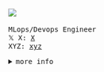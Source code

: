 
<br>
<img  alt="huin" height="32px" src="https://cdn.discordapp.com/emojis/766456038530482177.gif?size=64"/>
<!-- <h4> > whoami </h4>  -->
<p align="left">
<samp>
MLops/Devops Engineer<br>
𝕏 X: <a href="https://x.com/umgbhalla/">X</a> <br>
XYZ:  <a href="https://umgbhalla.xyz">xyz</a> <br>
</samp>
</p>  
<details>
 <summary><kbd>more info</kbd></summary>
<a href="https://github.com/umgbhalla">
  <img align="center" width="49%" src="./header.svg" />
</a>
<br/>
<a href="https://github.com/umgbhalla">
  <img align="center" width="49%" src="./repositories.svg" />
</a>
<a href="https://github.com/umgbhalla">
  <img align="center" width="49%" src="./acti_comm.svg" />
</a>

<a href="https://github.com/umgbhalla">
  <img align="center" width="49%" src="./iso_calender.svg" />
</a>

<a href="https://github.com/umgbhalla">
    <img align="center" width="49%" src="./issue_pr_lang.svg" />
</a>

<a href="https://github.com/umgbhalla">
  <img align="center" width="49%" src="./github-habits.svg" />
</a>
<a href="https://github.com/umgbhalla">
    <img align="center" width="49%" src="./achievements.svg" />
</a>
  <a href="https://github.com/umgbhalla"><p align="center"><img  width="49%" src="https://github.com/umgbhalla/umgbhalla/blob/main/isocalendar.svg" alt="isocalendar" width="50%"></p></a>
<a href="https://github.com/umgbhalla/dotstow">
      <h2>old rice</h2>
<p align="left"><img src="https://user-images.githubusercontent.com/67634565/140522097-77e30707-03d1-4a95-9c46-3842fa60de06.png" width='100%'/></p></a>
 </details>


<!--  <details>
 <summary><kbd>more info</kbd></summary>
<img  src="https://activity-graph.herokuapp.com/graph?username=umgbhalla&bg_color=0D1117&color=e4e2e2&line=fafafa&point=f4f2f2&area=true&hide_border=true" width='100%' />
<!-- <a href="https://github.com/anuraghazra/github-readme-stats">
<img src="https://github-readme-stats.vercel.app/api?username=umgbhalla&count_private=true&show_icons=true&theme=nightowl&hide_border=true"  height='200px'/>
</a> -->

<!-- <a href="https://github.com/anuraghazra/github-readme-stats">
<img src="https://github-readme-stats.vercel.app/api/top-langs/?username=umgbhalla&theme=nightowl&hide_border=true" height='100' />
</a> -->
   

<!-- 
![Metrics](https://metrics.lecoq.io/umgbhalla?template=classic&isocalendar=1&introduction=1&languages=1&habits=1&activity=1&projects=1&isocalendar.duration=full-year&languages.limit=8&languages.sections=most-used&languages.colors=github&languages.threshold=0%25&languages.indepth=false&languages.recent.load=300&languages.recent.days=14&introduction.title=true&habits.from=200&habits.days=14&habits.facts=true&habits.charts=false&projects.limit=4&projects.descriptions=false&activity.limit=5&activity.load=300&activity.days=14&activity.filter=all&activity.visibility=all&activity.timestamps=false&config.timezone=Asia%2FKolkata)
 -->
 

<!-- <p align="leftr"><img src="https://github.com/umgbhalla/umgbhalla/blob/main/github-metrics.svg" alt="Metrics" width="100%"> -->
<!--   </p>  -->
<!--  </details>  -->
 
<!--  <a href="https://github.com/umgbhalla/dotstow">
  <img alt="@umgbhalla/dotstow" src="https://github-readme-stats.vercel.app/api/pin/?username=umgbhalla&repo=dotstow&theme=github_dark" />
</a>   -->
<!-- <h5>Socials </h5> -->
<!-- <p align="center">
<a href="https://github.com/login?return_to=https%3A%2F%2Fgithub.com%2Fumgbhalla%2F"><img alt="github" src="https://img.shields.io/github/followers/umgbhalla?label=umgbhalla&style=social"/></a>
<a href="https://twitter.com/intent/follow?&screen_name=umgbhalla"><img alt="Twitter" src="https://img.shields.io/twitter/follow/umgbhalla?&logo=twitter" /></a> -->
<!-- <a href="https://discord.gg/Gjer4f38dD"><img alt="Discord" src="https://img.shields.io/discord/801057122115911710?color=indigo&logo=Discord&logoColor=blue"/></a> -->
<!-- <a href="mailto:umg.bhalla88@gmail.com"><img alt="Gmail" src="https://img.shields.io/badge/Email-Contact-indigo?logo=gmail" /></a> -->
<!-- <a href="https://www.youtube.com/channel/UClhiSfULj1FgkKS8FLEy3Jw"><img alt="YT" src="https://img.shields.io/badge/Youtube-umangbhalla-indigo?logo=youtube&logoColor=red" /></a> -->
<!-- </p> -->
